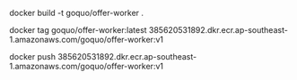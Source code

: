 docker build -t goquo/offer-worker .

docker tag goquo/offer-worker:latest 385620531892.dkr.ecr.ap-southeast-1.amazonaws.com/goquo/offer-worker:v1

docker push 385620531892.dkr.ecr.ap-southeast-1.amazonaws.com/goquo/offer-worker:v1